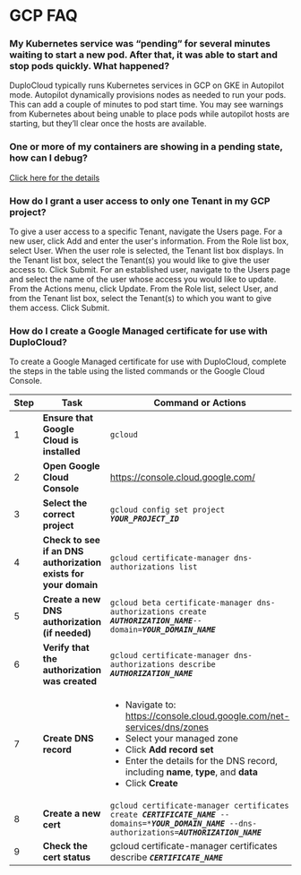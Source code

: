 # GCP FAQ

### My Kubernetes service was “pending” for several minutes waiting to start a new pod. After that, it was able to start and stop pods quickly. What happened?

DuploCloud typically runs Kubernetes services in GCP on GKE in Autopilot mode. Autopilot dynamically provisions nodes as needed to run your pods. This can add a couple of minutes to pod start time. You may see warnings from Kubernetes about being unable to place pods while autopilot hosts are starting, but they’ll clear once the hosts are available.

### One or more of my containers are showing in a pending state, how can I debug? <a href="#id-7-toc-title" id="id-7-toc-title"></a>

[Click here for the details](../aws-user-guide/aws-faq.md#7-toc-title)

### How do I grant a user access to only one Tenant in my GCP project?

To give a user access to a specific Tenant, navigate the Users page. For a new user, click Add and enter the user's information. From the Role list box, select User. When the user role is selected, the Tenant list box displays. In the Tenant list box, select the Tenant(s) you would like to give the user access to. Click Submit. For an established user, navigate to the Users page and select the name of the user whose access you would like to update. From the Actions menu, click Update. From the Role list, select User, and from the Tenant list box, select the Tenant(s) to which you want to give them access. Click Submit.&#x20;

### How do I create a Google Managed certificate for use with DuploCloud?&#x20;

To create a Google Managed certificate for use with DuploCloud, complete the steps in the table using the listed commands or the Google Cloud Console.&#x20;

<table><thead><tr><th width="83">Step</th><th width="303">Task</th><th>Command or Actions</th></tr></thead><tbody><tr><td>1</td><td><strong>Ensure that Google Cloud is installed</strong></td><td><code>gcloud</code></td></tr><tr><td>2</td><td><strong>Open Google Cloud Console</strong></td><td><a href="https://console.cloud.google.com/">https://console.cloud.google.com/</a></td></tr><tr><td>3</td><td><strong>Select the correct project</strong></td><td><code>gcloud config set project </code><em><strong><code>YOUR_PROJECT_ID</code></strong></em></td></tr><tr><td>4</td><td><strong>Check to see if an DNS authorization exists for your domain</strong></td><td><code>gcloud certificate-manager dns-authorizations list</code></td></tr><tr><td>5</td><td><strong>Create a new DNS authorization</strong> <strong>(if needed)</strong></td><td><code>gcloud beta certificate-manager dns-authorizations create </code><em><strong><code>AUTHORIZATION_NAME</code></strong></em><code>--domain=</code><em><strong><code>YOUR_DOMAIN_NAME</code></strong></em></td></tr><tr><td>6</td><td><strong>Verify that the authorization was created</strong></td><td><code>gcloud certificate-manager dns-authorizations describe </code><em><strong><code>AUTHORIZATION_NAME</code></strong></em></td></tr><tr><td>7</td><td><strong>Create  DNS record</strong></td><td><p></p><ul><li>Navigate to: <a href="https://console.cloud.google.com/net-services/dns/zones">https://console.cloud.google.com/net-services/dns/zones</a></li><li>Select your managed zone</li><li>Click <strong>Add record set</strong></li><li>Enter the details for the DNS record, including <strong>name</strong>, <strong>type</strong>, and <strong>data</strong></li><li>Click <strong>Create</strong></li></ul></td></tr><tr><td>8</td><td><strong>Create a new cert</strong></td><td><code>gcloud certificate-manager certificates create </code><em><strong><code>CERTIFICATE_NAME</code></strong></em><code> --domains=*</code><em><strong><code>YOUR_DOMAIN_NAME</code></strong></em><code> --dns-authorizations=</code><em><strong><code>AUTHORIZATION_NAME</code></strong></em></td></tr><tr><td>9</td><td><strong>Check the cert status</strong></td><td>gcloud certificate-manager certificates describe <em><strong><code>CERTIFICATE_NAME</code></strong></em></td></tr></tbody></table>

